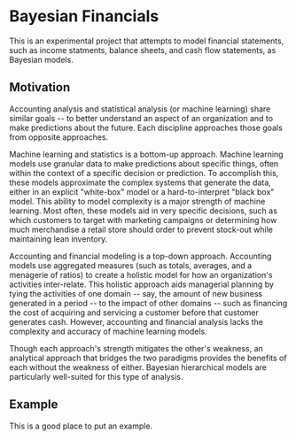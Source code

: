 # Bayesian Financials

This is an experimental project that attempts to model financial statements, such as income statments, balance sheets, and cash flow statements, as Bayesian models.

## Motivation

Accounting analysis and statistical analysis (or machine learning) share similar goals -- to better understand an aspect of an organization and to make predictions about the future. Each discipline approaches those goals from opposite approaches.

Machine learning and statistics is a bottom-up approach. Machine learning models use granular data to make predictions about specific things, often within the context of a specific decision or prediction. To accomplish this, these models approximate the complex systems that generate the data, either in an explicit "white-box" model or a hard-to-interpret "black box" model. This ability to model complexity is a major strength of machine learning. Most often, these models aid in very specific decisions, such as which customers to target with marketing campaigns or determining how much merchandise a retail store should order to prevent stock-out while maintaining lean inventory.

Accounting and financial modeling is a top-down approach. Accounting models use aggregated measures (such as totals, averages, and a menagerie of ratios) to create a holistic model for how an organization's activities inter-relate. This holistic approach aids managerial planning by tying the activities of one domain -- say, the amount of new business generated in a period -- to the impact of other domains -- such as financing the cost of acquiring and servicing a customer before that customer generates cash. However, accounting and financial analysis lacks the complexity and accuracy of machine learning models.

Though each approach's strength mitigates the other's weakness, an analytical approach that bridges the two paradigms provides the benefits of each without the weakness of either. Bayesian hierarchical models are particularly well-suited for this type of analysis.

## Example

This is a good place to put an example.

